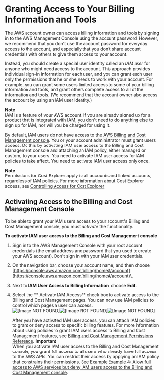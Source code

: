 # Granting Access to Your Billing Information and Tools<a name="grantaccess"></a>

The AWS account owner can access billing information and tools by signing in to the AWS Management Console using the account password\. However, we recommend that you don't use the account password for everyday access to the account, and especially that you don't share account credentials with others to give them access to your account\. 

Instead, you should create a special user identity called an *IAM user* for anyone who might need access to the account\. This approach provides individual sign\-in information for each user, and you can grant each user only the permissions that he or she needs to work with your account\. For example, you can grant some users limited access to some of your billing information and tools, and grant others complete access to all of the information and tools\. \(We recommend that the account owner also access the account by using an IAM user identity\.\)

**Note**  
IAM is a feature of your AWS account\. If you are already signed up for a product that is integrated with IAM, you don't need to do anything else to sign up for IAM, nor will you be charged for using it\.

By default, IAM users do not have access to the [AWS Billing and Cost Management console](https://console.aws.amazon.com/billing/home#/)\. You or your account administrator must grant users access\. Do this by activating IAM user access to the Billing and Cost Management console and attaching an IAM policy, either managed or custom, to your users\. You need to activate IAM user access for IAM policies to take affect\. You need to activate IAM user access only once\. 

**Note**  
Permissions for Cost Explorer apply to all accounts and linked accounts, regardless of IAM policies\. For more information about Cost Explorer access, see [Controlling Access for Cost Explorer](ce-access.md)

## Activating Access to the Billing and Cost Management Console<a name="ControllingAccessWebsite-Activate"></a>

To be able to grant your IAM users access to your account's Billing and Cost Management console, you must *activate* the functionality\. 

**To activate IAM user access to the Billing and Cost Management console**

1. Sign in to the AWS Management Console with your root account credentials \(the email address and password that you used to create your AWS account\)\. Don't sign in with your IAM user credentials\. 

1. On the navigation bar, choose your account name, and then choose [https://console.aws.amazon.com/billing/home#/account](https://console.aws.amazon.com/billing/home#/account)\.

1. Next to **IAM User Access to Billing Information**, choose **Edit**\. 

1. Select the ** Activate IAM Access** check box to activate access to the Billing and Cost Management pages\. You can now use IAM policies to control which pages a user can access\.  
![\[Image NOT FOUND\]](http://docs.aws.amazon.com/awsaccountbilling/latest/aboutv2/)![\[Image NOT FOUND\]](http://docs.aws.amazon.com/awsaccountbilling/latest/aboutv2/)![\[Image NOT FOUND\]](http://docs.aws.amazon.com/awsaccountbilling/latest/aboutv2/)

   After you have activated IAM user access, you can attach IAM policies to grant or deny access to specific billing features\. For more information about using policies to grant IAM users access to Billing and Cost Management features, see [Billing and Cost Management Permissions Reference](billing-permissions-ref.md)\.
**Important**  
When you activate IAM user access to the Billing and Cost Management console, you grant full access to all users who already have full access to the AWS APIs\. You can restrict their access by applying an IAM policy that constrains their permissions\. See Example [Example 4: Allow full access to AWS services but deny IAM users access to the Billing and Cost Management console](billing-permissions-ref.md#ExampleAllowAllDenyBilling)\.